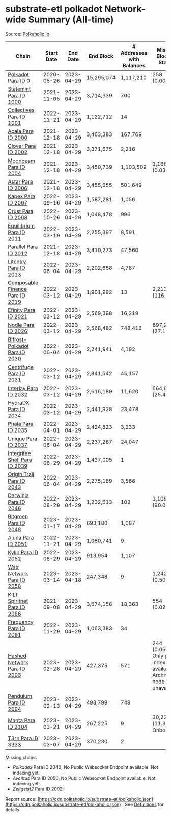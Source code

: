 # substrate-etl polkadot Network-wide Summary (All-time)

Source: [Polkaholic.io](https://polkaholic.io)


| Chain            | Start Date | End Date | End Block | # Addresses with Balances | Missing Blocks / Status |
| ---------------- | ---------- | ---------| --------- | ------------------------- | ----------------------- |
| [Polkadot Para ID 0](/polkadot/0-polkadot) | 2020-05-26 | 2023-04-29 | 15,295,074 |  1,117,210 | 258 (0.00%)  |
| [Statemint Para ID 1000](/polkadot/1000-statemint) | 2021-11-05 | 2023-04-29 | 3,714,939 |  700 |    |
| [Collectives Para ID 1001](/polkadot/1001-collectives) | 2022-11-21 | 2023-04-29 | 1,122,712 |  14 |    |
| [Acala Para ID 2000](/polkadot/2000-acala) | 2021-12-18 | 2023-04-29 | 3,463,383 |  167,769 |    |
| [Clover Para ID 2002](/polkadot/2002-clover) | 2021-12-18 | 2023-04-29 | 3,371,675 |  2,216 |    |
| [Moonbeam Para ID 2004](/polkadot/2004-moonbeam) | 2021-12-18 | 2023-04-29 | 3,450,739 |  1,103,509 | 1,166 (0.03%)  |
| [Astar Para ID 2006](/polkadot/2006-astar) | 2021-12-18 | 2023-04-29 | 3,455,655 |  501,649 |    |
| [Kapex Para ID 2007](/polkadot/2007-kapex) | 2022-09-16 | 2023-04-29 | 1,587,281 |  1,056 |    |
| [Crust Para ID 2008](/polkadot/2008-crust) | 2022-10-26 | 2023-04-29 | 1,048,478 |  996 |    |
| [Equilibrium Para ID 2011](/polkadot/2011-equilibrium) | 2022-03-19 | 2023-04-29 | 2,255,397 |  8,591 |    |
| [Parallel Para ID 2012](/polkadot/2012-parallel) | 2021-12-18 | 2023-04-29 | 3,410,273 |  47,560 |    |
| [Litentry Para ID 2013](/polkadot/2013-litentry) | 2022-06-04 | 2023-04-29 | 2,202,668 |  4,787 |    |
| [Composable Finance Para ID 2019](/polkadot/2019-composable) | 2022-03-12 | 2023-04-29 | 1,901,992 |  13 | 2,213,983 (116.40%)  |
| [Efinity Para ID 2021](/polkadot/2021-efinity) | 2022-03-12 | 2023-04-29 | 2,569,398 |  16,219 |    |
| [Nodle Para ID 2026](/polkadot/2026-nodle) | 2022-03-12 | 2023-04-29 | 2,568,482 |  748,416 | 697,249 (27.15%)  |
| [Bifrost-Polkadot Para ID 2030](/polkadot/2030-bifrost-dot) | 2022-06-04 | 2023-04-29 | 2,241,941 |  4,192 |    |
| [Centrifuge Para ID 2031](/polkadot/2031-centrifuge) | 2022-03-12 | 2023-04-29 | 2,841,542 |  45,157 |    |
| [Interlay Para ID 2032](/polkadot/2032-interlay) | 2022-03-12 | 2023-04-29 | 2,616,189 |  11,620 | 664,884 (25.41%)  |
| [HydraDX Para ID 2034](/polkadot/2034-hydradx) | 2022-03-12 | 2023-04-29 | 2,441,928 |  23,478 |    |
| [Phala Para ID 2035](/polkadot/2035-phala) | 2022-04-01 | 2023-04-29 | 2,424,823 |  3,233 |    |
| [Unique Para ID 2037](/polkadot/2037-unique) | 2022-06-04 | 2023-04-29 | 2,237,287 |  24,047 |    |
| [Integritee Shell Para ID 2039](/polkadot/2039-integritee-shell) | 2022-08-29 | 2023-04-29 | 1,437,005 |  1 |    |
| [Origin Trail Para ID 2043](/polkadot/2043-origintrail) | 2022-06-04 | 2023-04-29 | 2,275,189 |  3,566 |    |
| [Darwinia Para ID 2046](/polkadot/2046-darwinia) | 2022-08-29 | 2023-04-29 | 1,232,613 |  102 | 1,109,684 (90.03%)  |
| [Bitgreen Para ID 2048](/polkadot/2048-bitgreen) | 2023-01-17 | 2023-04-29 | 693,180 |  1,087 |    |
| [Ajuna Para ID 2051](/polkadot/2051-ajuna) | 2022-11-21 | 2023-04-29 | 1,080,741 |  9 |    |
| [Kylin Para ID 2052](/polkadot/2052-kylin) | 2022-08-29 | 2023-04-29 | 913,954 |  1,107 |    |
| [Watr Network Para ID 2058](/polkadot/2058-watr) | 2023-03-14 | 2023-04-18 | 247,348 |  9 | 1,242 (0.50%)  |
| [KILT Spiritnet Para ID 2086](/polkadot/2086-kilt) | 2021-09-08 | 2023-04-29 | 3,674,158 |  18,363 | 554 (0.02%)  |
| [Frequency Para ID 2091](/polkadot/2091-frequency) | 2022-11-29 | 2023-04-29 | 1,063,383 |  34 |    |
| [Hashed Network Para ID 2093](/polkadot/2093-hashed) | 2023-02-28 | 2023-04-29 | 427,375 |  571 | 244 (0.06%) Only partial index available: Archive node unavailable |
| [Pendulum Para ID 2094](/polkadot/2094-pendulum) | 2023-02-13 | 2023-04-29 | 493,799 |  749 |    |
| [Manta Para ID 2104](/polkadot/2104-manta) | 2023-03-21 | 2023-04-29 | 267,225 |  9 | 30,236 (11.31%) Onboarding |
| [T3rn Para ID 3333](/polkadot/3333-t3rn) | 2023-03-07 | 2023-04-29 | 370,230 |  2 |    |

Missing chains


* *Polkadex* Para ID 2040; No Public Websocket Endpoint available: Not indexing yet.
* *Aventus* Para ID 2056; No Public Websocket Endpoint available: Not indexing yet.
* *Zeitgeist2* Para ID 2092; 

Report source: [https://cdn.polkaholic.io/substrate-etl/polkaholic.json](https://cdn.polkaholic.io/substrate-etl/polkaholic.json) | See [Definitions](/DEFINITIONS.md) for details

